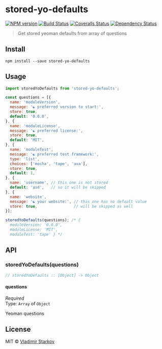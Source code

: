 # stored-yo-defaults

[![NPM version][npm-image]][npm-url]
[![Build Status][travis-image]][travis-url]
[![Coveralls Status][coveralls-image]][coveralls-url]
[![Dependency Status][depstat-image]][depstat-url]

> Get stored yeoman defaults from array of questions

## Install

    npm install --save stored-yo-defaults

## Usage

```js
import storedYoDefaults from 'stored-yo-defaults';

const questions = [{
  name: 'moduleVersion',
  message: '☯ preferred version to start:',
  store: true,
  default: '0.0.0',
}, {
  name: 'moduleLicense',
  message: '☯ preferred license:',
  store: true,
  default: 'MIT',
}, {
  name: 'moduleTest',
  message: '☯ preferred test framework:',
  type: 'list',
  choices: ['mocha', 'tape', 'ava'],
  store: true,
  default: 1,
}, {
  name: 'username', // this one is not stored
  default: 'asd',   // so it will be skipped
}, {
  name: 'website',
  message: '☯ your website:', // this one has no default value
  store: true,                // will be skipped as well
}];

storedYoDefaults(questions); /* {
  moduleVersion: '0.0.0',
  moduleLicense: 'MIT',
  moduleTest: 'tape' } */
```

## API

### storedYoDefaults(questions)

```js
// storedYoDefaults :: [Object] -> Object
```

#### questions

*Required*  
Type: `Array` of `Object`

Yeoman questions

## License

MIT © [Vladimir Starkov](https://iamstarkov.com)

[npm-url]: https://npmjs.org/package/stored-yo-defaults
[npm-image]: https://img.shields.io/npm/v/stored-yo-defaults.svg?style=flat-square

[travis-url]: https://travis-ci.org/iamstarkov/stored-yo-defaults
[travis-image]: https://img.shields.io/travis/iamstarkov/stored-yo-defaults.svg?style=flat-square

[coveralls-url]: https://coveralls.io/r/iamstarkov/stored-yo-defaults
[coveralls-image]: https://img.shields.io/coveralls/iamstarkov/stored-yo-defaults.svg?style=flat-square

[depstat-url]: https://david-dm.org/iamstarkov/stored-yo-defaults
[depstat-image]: https://david-dm.org/iamstarkov/stored-yo-defaults.svg?style=flat-square
